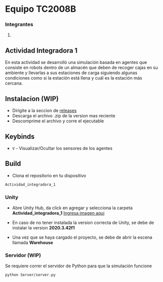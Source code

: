 # Equipo TC2008B

### Integrantes
1. 

## Actividad Integradora 1

En esta actividad se desarrolló una simulación basada en agentes que consiste en robots dentro de un almacén que deben de recoger cajas en su ambiente y llevarlas a sus estaciones de carga siguiendo algunas condiciones como si la estación está llena y cuál es la estación más cercana.

## Instalacion (WIP)
- Dirigite a la seccion de [releases](#)
- Descarga el archivo .zip de la version mas reciente
- Descomprime el archivo y corre el ejecutable

## Keybinds
- `V` - Visualizar/Ocultar los sensores de los agentes

## Build
- Clona el repositorio en tu dispositivo
```bash
Actividad_integradora_1
```

### Unity
- Abre Unity Hub, da click en agregar y selecciona la carpeta **Actividad_integradora_1**
[Ingresa imagen aqui](#)

- En caso de no tener instalada la version correcta de Unity, se debe de instalar la version **2020.3.42f1**

- Una vez que se haya cargado el proyecto, se debe de abrir la escena llamada **Warehouse**

### Servidor (WIP)
Se requiere correr el servidor de Python para que la simulación funcione
```bash
python Server/server.py
```